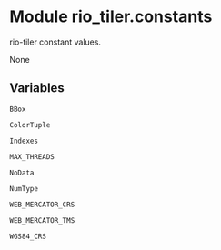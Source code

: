 # Module rio_tiler.constants

rio-tiler constant values.

None

## Variables

```python3
BBox
```

```python3
ColorTuple
```

```python3
Indexes
```

```python3
MAX_THREADS
```

```python3
NoData
```

```python3
NumType
```

```python3
WEB_MERCATOR_CRS
```

```python3
WEB_MERCATOR_TMS
```

```python3
WGS84_CRS
```
